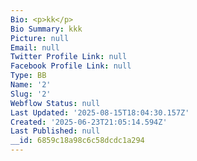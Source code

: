 ```yaml
---
Bio: <p>kk</p>
Bio Summary: kkk
Picture: null
Email: null
Twitter Profile Link: null
Facebook Profile Link: null
Type: BB
Name: '2'
Slug: '2'
Webflow Status: null
Last Updated: '2025-08-15T18:04:30.157Z'
Created: '2025-06-23T21:05:14.594Z'
Last Published: null
__id: 6859c18a98c6c58dcdc1a294
---
```


